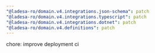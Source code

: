 ```yaml
---
"@ladesa-ro/domain.v4.integrations.json-schema": patch
"@ladesa-ro/domain.v4.integrations.typescript": patch
"@ladesa-ro/domain.v4.integrations.dotnet": patch
"@ladesa-ro/domain.v4.definitions": patch
---
```


chore: improve deployment ci
